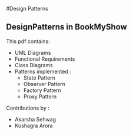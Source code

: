 #Design Patterns
## DesignPatterns in BookMyShow
This pdf contains:
- UML Diagrams 
- Functional Requirements
- Class Diagrams
- Patterns implemented :
  - State Pattern
  - Observer Pattern
  - Factory Pattern
  - Proxy Pattern
 
 
Contributions by :
- Akarsha Sehwag
- Kushagra Arora
